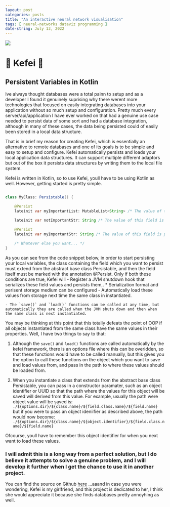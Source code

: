 ```yaml
---
layout: post
categories: posts
title: "An interactive neural network visualisation"
tags: [ neural-networks dataviz programming ]
date-string: July 13, 2022
---
```


<img src="/images/kefei/logo.png">

# 💙 Kefei 💙
## Persistent Variables in Kotlin

Ive always thought databases were a total painn to setup and as a developer I found it genuinely suprising why there werent more technologies that focused on easily integrating databases into your application without so much setup and configuration. 
Pretty much every server/api/application I have ever worked on that had a genuine use case needed to persist data of some sort and had a database integration, although in many of these cases, the data being persisted could of easily been stored in a local data structure. 

That is in brief my reason for creating Kefei, which is essentially an alternative to remote databases and one of its goals is to be simple and easy to setup and configure. Kefei automatically persists and loads your local application data structures. It can support multiple different adaptors but out of the box it persists data structures by writing them to the local file system. 

Kefei is written in Kotlin, so to use Kefei, youll have to be using Kotlin as well. However, getting started is pretty simple. 

```java

class MyClass: Persistable() {

    @Persist
    lateinit var myImportantList: MutableList<String> /* The value of this field is persisted */

    lateinit var notImportantStr: String /* The value of this field is not persistedm its just a regular class property */

    @Persist
    lateinit var myImportantStr: String /* The value of this field is persisted */
    
    /* Whatever else you want... */
}

```

As you can see from the code snippet below, in order to start persisting your local variables, the class containing the field which you want to persist must extend from the abstract base class Persistable, and then the field itself must be marked with the annotation @Persist. Only if both these conditions are true, Kefei will
    - Register a JVM shutdown hook that serializes these field values and persists them,.
        * Serialization format and perisent storage medium can be configured
    - Automatically load these values from storage next time the same class in instantiated.

    - The `save()` and `load()` functions can be called at any time, but automatically they are called when the JVM shuts down and then when the same class is next instantiated. 

You may be thinking at this point that this totally defeats the point of OOP if all objects instantiated from the same class have the same values in their properties. Well, I have two things to say to that:
1. Although the `save()` and `load()` functions are called automatically by the kefei framework, there is an options file where this can be overidden, so that these functions would have to be called manually, but this gives you the option to call these functions on the object which you want to save and load values from, and pass in the path to where these values should be loaded from.

2. When you instantiate a class that extends from the abstract base class Persistable, you can pass in a constructor paramater, such as an object identifier or UUID so that the path where the values for this object will be saved will derived from this value. For example, usually the path were object value will be saved is:
` ./${options.dir}/${class.name}/${field.class.name}/${field.name} `
but if you were to pass an object ideniifier as described above, the path would now become:
` ./${options.dir}/${class.name}/${object.identifier}/${field.class.name}/${field.name} `

Ofcourse, youll have to remember this object identifier for when you next want to load these values. 

### I will admit this is a long way from a perfect solution, but I do believe it attempts to solve a genuine problem, and I will develop it further when I get the chance to use it in another project.

You can find the source on Github [here](https://github.com/NFS002/kefei)
...aaand in case you were wondering, Kefei is my girlfriend, and this project is dedicated to her, I think she would appreciate it because she finds databases pretty annoyhing as well. 
